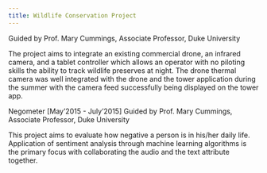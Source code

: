 ```yaml
---
title: Wildlife Conservation Project
---
```


Guided by Prof. Mary Cummings, Associate Professor, Duke University

The project aims to integrate an existing commercial drone, an infrared camera, and a tablet controller which allows an operator with no piloting skills the ability to track wildlife preserves at night. The drone thermal camera was well integrated with the drone and the tower application during the summer with the camera feed successfully being displayed on the tower app.

Negometer										             	           [May’2015 - July’2015]
Guided by Prof. Mary Cummings, Associate Professor, Duke University

This project aims to evaluate how negative a person is in his/her daily life. Application of sentiment analysis through machine learning algorithms is the primary focus with collaborating the audio and the text attribute together.

